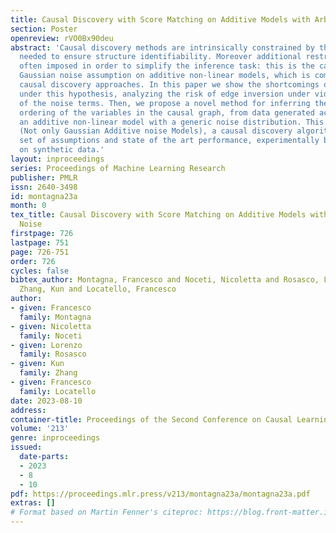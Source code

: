 ```yaml
---
title: Causal Discovery with Score Matching on Additive Models with Arbitrary Noise
section: Poster
openreview: rVO0Bx90deu
abstract: 'Causal discovery methods are intrinsically constrained by the set of assumptions
  needed to ensure structure identifiability. Moreover additional restrictions are
  often imposed in order to simplify the inference task: this is the case for the
  Gaussian noise assumption on additive non-linear models, which is common to many
  causal discovery approaches. In this paper we show the shortcomings of inference
  under this hypothesis, analyzing the risk of edge inversion under violation of Gaussianity
  of the noise terms. Then, we propose a novel method for inferring the topological
  ordering of the variables in the causal graph, from data generated according to
  an additive non-linear model with a generic noise distribution. This leads to NoGAM
  (Not only Gaussian Additive noise Models), a causal discovery algorithm with a minimal
  set of assumptions and state of the art performance, experimentally benchmarked
  on synthetic data.'
layout: inproceedings
series: Proceedings of Machine Learning Research
publisher: PMLR
issn: 2640-3498
id: montagna23a
month: 0
tex_title: Causal Discovery with Score Matching on Additive Models with Arbitrary
  Noise
firstpage: 726
lastpage: 751
page: 726-751
order: 726
cycles: false
bibtex_author: Montagna, Francesco and Noceti, Nicoletta and Rosasco, Lorenzo and
  Zhang, Kun and Locatello, Francesco
author:
- given: Francesco
  family: Montagna
- given: Nicoletta
  family: Noceti
- given: Lorenzo
  family: Rosasco
- given: Kun
  family: Zhang
- given: Francesco
  family: Locatello
date: 2023-08-10
address:
container-title: Proceedings of the Second Conference on Causal Learning and Reasoning
volume: '213'
genre: inproceedings
issued:
  date-parts:
  - 2023
  - 8
  - 10
pdf: https://proceedings.mlr.press/v213/montagna23a/montagna23a.pdf
extras: []
# Format based on Martin Fenner's citeproc: https://blog.front-matter.io/posts/citeproc-yaml-for-bibliographies/
---
```


